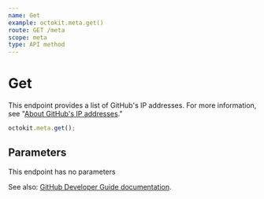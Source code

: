 ```yaml
---
name: Get
example: octokit.meta.get()
route: GET /meta
scope: meta
type: API method
---
```


# Get

This endpoint provides a list of GitHub's IP addresses. For more information, see "[About GitHub's IP addresses](https://help.github.com/articles/about-github-s-ip-addresses/)."

```js
octokit.meta.get();
```

## Parameters

This endpoint has no parameters

See also: [GitHub Developer Guide documentation](https://developer.github.com/v3/meta/#meta).
